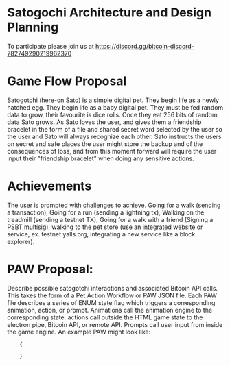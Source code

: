 # Satogochi Architecture and Design Planning
To participate please join us at https://discord.gg/bitcoin-discord-782749290219962370

# Game Flow Proposal
Satogotchi (here-on Sato) is a simple digital pet. They begin life as a newly hatched egg. They begin life as a baby digital pet. They must be fed random data to grow, their favourite is dice rolls. Once they eat 256 bits of random data Sato grows. As Sato loves the user, and gives them a friendship bracelet in the form of a file and shared secret word selected by the user so the user and Sato will always recognize each other. Sato instructs the users on secret and safe places the user might store the backup and of the consequences of loss, and from this moment forward will require the user input their "friendship bracelet" when doing any sensitive actions.

# Achievements
The user is prompted with challenges to achieve. Going for a walk (sending a transaction), Going for a run (sending a lightning tx), Walking on the treadmill (sending a testnet TX), Going for a walk with a friend (Signing a PSBT multisig), walking to the pet store (use an integrated website or service, ex. testnet.yalls.org, integrating a new service like a block explorer).

# PAW Proposal:
Describe possible satogotchi interactions and associated Bitcoin API calls. This takes the form of a Pet Action Workflow or PAW JSON file. Each PAW file describes a series of ENUM state flag which triggers a corresponding animation, action, or prompt. Animations call the animation engine to the corresponding state. actions call outside the HTML game state to the electron pipe, Bitcoin API, or remote API. Prompts call user input from inside the game engine. An example PAW might look like:

```
    {

    }
```